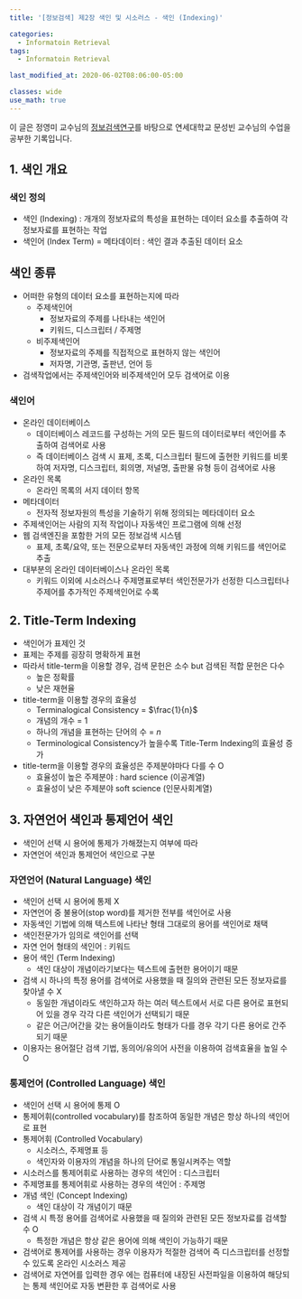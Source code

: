 ```yaml
---
title: '[정보검색] 제2장 색인 및 시소러스 - 색인 (Indexing)'

categories:
  - Informatoin Retrieval
tags:
  - Informatoin Retrieval

last_modified_at: 2020-06-02T08:06:00-05:00

classes: wide
use_math: true
---
```


이 글은 정영미 교수님의 [정보검색연구](https://www.aladin.co.kr/shop/wproduct.aspx?ItemId=17330455)를 바탕으로 연세대학교 문성빈 교수님의 수업을 공부한 기록입니다.

## 1. 색인 개요

### 색인 정의

- 색인 (Indexing) : 개개의 정보자료의 특성을 표현하는 데이터 요소를 추출하여 각 정보자료를 표현하는 작업
- 색인어 (Index Term) = 메타데이터 : 색인 결과 추출된 데이터 요소

## 색인 종류

- 어떠한 유형의 데이터 요소를 표현하는지에 따라
    - 주제색인어
        - 정보자료의 주제를 나타내는 색인어
        - 키워드, 디스크립터 / 주제명
    - 비주제색인어
        - 정보자료의 주제를 직접적으로 표현하지 않는 색인어
        - 저자명, 기관명, 출판년, 언어 등
- 검색작업에서는 주제색인어와 비주제색인어 모두 검색어로 이용

### 색인어

- 온라인 데이터베이스
    - 데이터베이스 레코드를 구성하는 거의 모든 필드의 데이터로부터 색인어를 추출하여 검색어로 사용
    - 즉 데이터베이스 검색 시 표제, 초록, 디스크립터 필드에 출현한 키워드를 비롯하여 저자명, 디스크립터, 회의명, 저널명, 출판물 유형 등이 검색어로 사용
- 온라인 목록
    - 온라인 목록의 서지 데이터 항목
- 메타데이터
    - 전자적 정보자원의 특성을 기술하기 위해 정의되는 메타데이터 요소
- 주제색인어는 사람의 지적 작업이나 자동색인 프로그램에 의해 선정
- 웹 검색엔진을 포함한 거의 모든 정보검색 시스템
    - 표제, 초록/요약, 또는 전문으로부터 자동색인 과정에 의해 키워드를 색인어로 추출
- 대부분의 온라인 데이터베이스나 온라인 목록
    - 키워드 이외에 시소러스나 주제명표로부터 색인전문가가 선정한 디스크립터나 주제어를 추가적인 주제색인어로 수록

## 2. Title-Term Indexing

- 색인어가 표제인 것
- 표제는 주제를 굉장히 명확하게 표현
- 따라서 title-term을 이용할 경우, 검색 문헌은 소수 but 검색된 적합 문헌은 다수
    - 높은 정확률
    - 낮은 재현율
- title-term을 이용할 경우의 효율성
    - Terminalogical Consistency = $\frac{1}{n}$
    - 개념의 개수 = $1$
    - 하나의 개념을 표현하는 단어의 수 = $n$
    - Terminological Consistency가 높을수록 Title-Term Indexing의 효율성 증가
- title-term을 이용할 경우의 효율성은 주제분야마다 다를 수 O
    - 효율성이 높은 주제분야 : hard science (이공계열)
    - 효율성이 낮은 주제분야 soft science (인문사회계열)

## 3. 자연언어 색인과 통제언어 색인

- 색인어 선택 시 용어에 통제가 가해졌는지 여부에 따라
- 자연언어 색인과 통제언어 색인으로 구분

### 자연언어 (Natural Language) 색인

- 색인어 선택 시 용어에 통제 X
- 자연언어 중 불용어(stop word)를 제거한 전부를 색인어로 사용
- 자동색인 기법에 의해 텍스트에 나타난 형태 그대로의 용어를 색인어로 채택
- 색인전문가가 임의로 색인어를 선택
- 자연 언어 형태의 색인어 : 키워드
- 용어 색인 (Term Indexing)
    - 색인 대상이 개념이라기보다는 텍스트에 출현한 용어이기 때문
- 검색 시 하나의 특정 용어를 검색어로 사용했을 때 질의와 관련된 모든 정보자료를 찾아낼 수 X
    - 동일한 개념이라도 색인하고자 하는 여러 텍스트에서 서로 다른 용어로 표현되어 있을 경우 각각 다른 색인어가 선택되기 때문
    - 같은 어근/어간을 갖는 용어들이라도 형태가 다를 경우 각기 다른 용어로 간주되기 때문
- 이용자는 용어절단 검색 기법, 동의어/유의어 사전을 이용하여 검색효율을 높일 수 O

### 통제언어 (Controlled Language) 색인

- 색인어 선택 시 용어에 통제 O
- 통제어휘(controlled vocabulary)를 참조하여 동일한 개념은 항상 하나의 색인어로 표현
- 통제어휘 (Controlled Vocabulary)
    - 시소러스, 주제명표 등
    - 색인자와 이용자의 개념을 하나의 단어로 통일시켜주는 역할
- 시소러스를 통제어휘로 사용하는 경우의 색인어 : 디스크립터
- 주제명표를 통제어휘로 사용하는 경우의 색인어 : 주제명
- 개념 색인 (Concept Indexing)
    - 색인 대상이 각 개념이기 때문
- 검색 시 특정 용어를 검색어로 사용했을 때 질의와 관련된 모든 정보자료를 검색할 수 O
    - 특정한 개념은 항상 같은 용어에 의해 색인이 가능하기 때문
- 검색어로 통제어를 사용하는 경우 이용자가 적절한 검색어 즉 디스크립터를 선정할 수 있도록 온라인 시소러스 제공
- 검색어로 자연어를 입력한 경우 에는 컴퓨터에 내장된 사전파일을 이용하여 해당되는 통제 색인어로 자동 변환한 후 검색어로 사용
